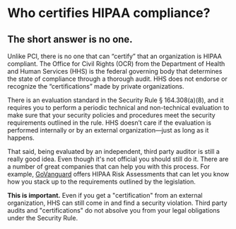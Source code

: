 # Who certifies HIPAA compliance?

## The short answer is no one.

Unlike PCI, there is no one that can “certify” that an organization is HIPAA compliant. The Office for Civil Rights (OCR) from the Department of Health and Human Services (HHS) is the federal governing body that determines the state of compliance through a thorough audit. HHS does not endorse or recognize the “certifications” made by private organizations.

There is an evaluation standard in the Security Rule § 164.308(a)(8), and it requires you to perform a periodic technical and non-technical evaluation to make sure that your security policies and procedures meet the security requirements outlined in the rule. HHS doesn’t care if the evaluation is performed internally or by an external organization—just as long as it happens.

That said, being evaluated by an independent, third party auditor is still a really good idea. Even though it's not official you should still do it. There are a number of great companies that can help you with this process. For example, [GoVanguard](http://www.gvit..com) offers HIPAA Risk Assessments that can let you know how you stack up to the requirements outlined by the legislation.

**This is important.** Even if you get a "certification" from an external organization, HHS can still come in and find a security violation. Third party audits and "certifications" do not absolve you from your legal obligations under the Security Rule.
